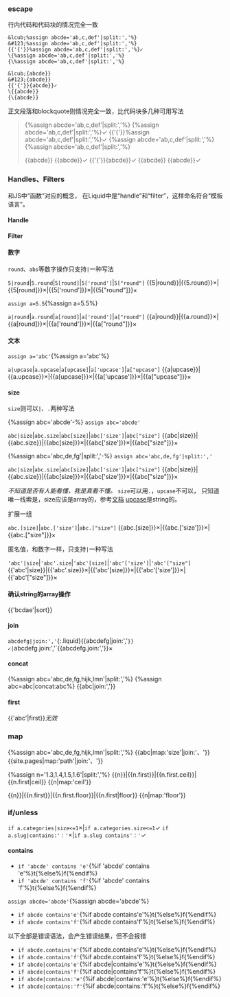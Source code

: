 

### escape
行内代码和代码块的情况完全一致
```liquid
&lcub;%assign abcde='ab,c,def'|split:','%}
&#123;%assign abcde='ab,c,def'|split:','%}
{{'{'}}%assign abcde='ab,c,def'|split:','%}✓
\{%assign abcde='ab,c,def'|split:','%}
{\%assign abcde='ab,c,def'|split:','%}

&lcub;{abcde}}
&#123;{abcde}}
{{'{'}}{abcde}}✓
\{{abcde}}
{\{abcde}}
```

正文段落和blockquote则情况完全一致，比代码块多几种可用写法
>&lcub;%assign abcde='ab,c,def'|split:','%}
>&#123;%assign abcde='ab,c,def'|split:','%}✓
>{{'{'}}%assign abcde='ab,c,def'|split:','%}✓
>\{%assign abcde='ab,c,def'|split:','%}
>{\%assign abcde='ab,c,def'|split:','%}
>
>&lcub;{abcde}}
>&#123;{abcde}}✓
>{{'{'}}{abcde}}✓
>\{{abcde}}
>{\{abcde}}✓

### Handles、Filters
和JS中“函数”对应的概念，
在Liquid中是“handle”和“filter”，这样命名符合“模板语言”。

#### Handle

#### Filter

#### 数字
`round`、`abs`等数字操作只支持`|`一种写法

`5|round`|`5.round`|`5[round]`|`5['round']`|`5["round"]`
{{5|round}}|{{5.round}}×|{{5[round]}}×|{{5['round']}}×|{{5["round"]}}×

`assign a=5.5`{%assign a=5.5%}

`a|round`|`a.round`|`a[round]`|`a['round']`|`a["round"]`
{{a|round}}|{{a.round}}×|{{a[round]}}×|{{a['round']}}×|{{a["round"]}}×

#### 文本
`assign a='abc'`{%assign a='abc'%}

`a|upcase`|`a.upcase`|`a[upcase]`|`a['upcase']`|`a["upcase"]`
{{a|upcase}}|{{a.upcase}}×|{{a[upcase]}}×|{{a['upcase']}}×|{{a["upcase"]}}×

#### size

`size`则可以`|`、`.`两种写法

{%assign abc='abcde'-%}
`assign abc='abcde'`

`abc|size`|`abc.size`|`abc[size]`|`abc['size']`|`abc["size"]`
{{abc|size}}|{{abc.size}}|{{abc[size]}}×|{{abc['size']}}×|{{abc["size"]}}×

{%assign abc='abc,de,fg'|split:','-%}
`assign abc='abc,de,fg'|split:','`

`abc|size`|`abc.size`|`abc[size]`|`abc['size']`|`abc["size"]`
{{abc|size}}|{{abc.size}}|{{abc[size]}}×|{{abc['size']}}×|{{abc["size"]}}×

*不知道是否有人能看懂，我是真看不懂。*
`size`可以用`.`，`upcase`不可以，
只知道唯一线索是，size应该是array的，参考[文档](https://shopify.dev/docs/api/liquid/filters/size)
[upcase](https://shopify.dev/docs/api/liquid/filters/upcase)是string的。

扩展一组

`abc.[size]`|`abc.['size']`|`abc.["size"]`
{{abc.[size]}}×|{{abc.['size']}}×|{{abc.["size"]}}×

匿名值，和数字一样，只支持`|`一种写法

`'abc'|size`|`'abc'.size`|`'abc'[size]`|`'abc'['size']`|`'abc'["size"]`
{{'abc'|size}}|{{'abc'.size}}×|{{'abc'[size]}}×|{{'abc'['size']}}×|{{'abc'["size"]}}×

#### 确认string的array操作
{{'bcdae'|sort}}

#### join

`abcdefg|join:','`{:.liquid}{{abcdefg|join:','`}}✓|`abcdefg.join:','`{{abcdefg.join:','}}×

#### concat
{%assign abc='abc,de,fg,hijk,lmn'|split:','%}
{%assign abc=abc|concat:abc%}
{{abc|join:','}}

#### first
{{'abc'|first}}*无效*

### map
{%assign abc='abc,de,fg,hijk,lmn'|split:','%}
{{abc|map:'size'|join:'、'}}
{{site.pages|map:'path'|join:'、'}}

{%assign n='1.3,1.4,1.5,1.6'|split:','%}
{{n}}|{{n.first}}|{{n.first.ceil}}|{{n.first|ceil}}
{{n|map:'ceil'}}

{{n}}|{{n.first}}|{{n.first.floor}}|{{n.first|floor}}
{{n|map:'floor'}}

### if/unless

`if a.categories|size<=1`×|`if a.categories.size<=1`✓
`if a.slug|contains:'：'`×|`if a.slug contains'：'`✓

#### contains
- `if 'abcde' contains 'e'`{%if 'abcde' contains 'e'%}t{%else%}f{%endif%}
- `if 'abcde' contains 'f'`{%if 'abcde' contains 'f'%}t{%else%}f{%endif%}

`assign abcde='abcde'`{%assign abcde='abcde'%}
- `if abcde contains'e'`{%if abcde contains'e'%}t{%else%}f{%endif%}
- `if abcde contains'f'`{%if abcde contains'f'%}t{%else%}f{%endif%}

以下全部是错误语法，会产生错误结果，但不会报错
- `if abcde.contains'e'`{%if abcde.contains'e'%}t{%else%}f{%endif%}
- `if abcde.contains'f'`{%if abcde.contains'f'%}t{%else%}f{%endif%}
- `if abcde|contains'e'`{%if abcde|contains'e'%}t{%else%}f{%endif%}
- `if abcde|contains'f'`{%if abcde|contains'f'%}t{%else%}f{%endif%}
- `if abcde|contains:'e'`{%if abcde|contains:'e'%}t{%else%}f{%endif%}
- `if abcde|contains:'f'`{%if abcde|contains:'f'%}t{%else%}f{%endif%}
